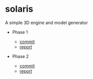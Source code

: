 # solaris
A simple 3D engine and model generator

- Phase 1
    + [commit](https://github.com/zer0-5/solaris/tree/0d5667c4cafae4966221b34f6b92c4a5da689417)
    + [report](reports/Relatorio-Fase1.pdf)

- Phase 2
    + [commit](https://github.com/zer0-5/solaris/tree/a0efbf61edd0fb473806cd1d2e9e4e3f53b15b56)
    + [report](reports/Relatorio-Fase2.pdf)
